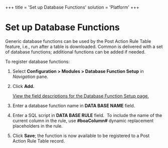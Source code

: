 +++
title = 'Set up Database Functions'
solution = 'Platform'
+++

# Set up Database Functions

Generic database functions can be used by the Post Action Rule Table
feature, i.e., run after a table is downloaded. Common is delivered with
a set of database functions; additional functions can be added if
needed.

To register database functions:

1.  Select **Configuration \> Modules \> Database Function Setup** in
    *Navigation* pane.

2.  Click **Add.**
    
    [View the field descriptions for the Database Function Setup
    page.](../Page_Desc/Database_Function_Setup)

3.  Enter a database function name in **DATA BASE NAME** field.

4.  Enter a SQL script in **DATA BASE RULE** field.  To include the name
    of the current column in the rule, use **\#boaColumn\#** dynamic
    replacement placeholders in the rule.

5.  Click **Save**; the function is now available to be registered to a
    Post Action Rule Table record.
